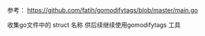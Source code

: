 参考： https://github.com/fatih/gomodifytags/blob/master/main.go

收集go文件中的 struct 名称  供后续继续使用gomodifytags 工具
